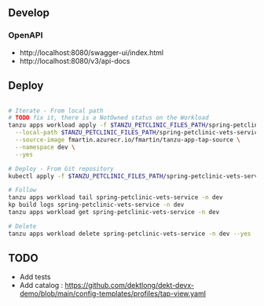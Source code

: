 ## Develop

### OpenAPI
  * http://localhost:8080/swagger-ui/index.html
  * http://localhost:8080/v3/api-docs

## Deploy


```bash

# Iterate - From local path
# TODO fix it, there is a NotOwned status on the Workload
tanzu apps workload apply -f $TANZU_PETCLINIC_FILES_PATH/spring-petclinic-vets-service/config/workload.yaml \
  --local-path $TANZU_PETCLINIC_FILES_PATH/spring-petclinic-vets-service \
  --source-image fmartin.azurecr.io/fmartin/tanzu-app-tap-source \
  --namespace dev \
  --yes

# Deploy - From Git repository
kubectl apply -f $TANZU_PETCLINIC_FILES_PATH/spring-petclinic-vets-service/config/workload.yaml

# Follow
tanzu apps workload tail spring-petclinic-vets-service -n dev
kp build logs spring-petclinic-vets-service -n dev
tanzu apps workload get spring-petclinic-vets-service -n dev

# Delete
tanzu apps workload delete spring-petclinic-vets-service -n dev --yes
```

## TODO

  * Add tests
  * Add catalog : https://github.com/dektlong/dekt-devx-demo/blob/main/config-templates/profiles/tap-view.yaml
